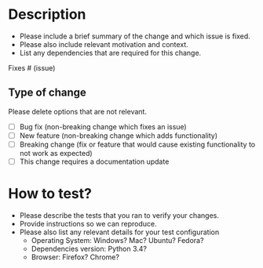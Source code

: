 # Description

- Please include a brief summary of the change and which issue is fixed. 
- Please also include relevant motivation and context. 
- List any dependencies that are required for this change.

Fixes # (issue)

## Type of change

Please delete options that are not relevant.

- [ ] Bug fix (non-breaking change which fixes an issue)
- [ ] New feature (non-breaking change which adds functionality)
- [ ] Breaking change (fix or feature that would cause existing functionality to not work as expected)
- [ ] This change requires a documentation update

# How to test?

- Please describe the tests that you ran to verify your changes. 
- Provide instructions so we can reproduce. 
- Please also list any relevant details for your test configuration
  * Operating System: Windows? Mac? Ubuntu? Fedora?
  * Dependencies version: Python 3.4?
  * Browser: Firefox? Chrome?